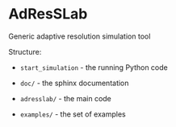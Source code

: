 AdResSLab
===========================

Generic adaptive resolution simulation tool

Structure:

 - `start_simulation` - the running Python code

 - ``doc/``  - the sphinx documentation
 - ``adresslab/``  - the main code

 - ``examples/`` - the set of examples
